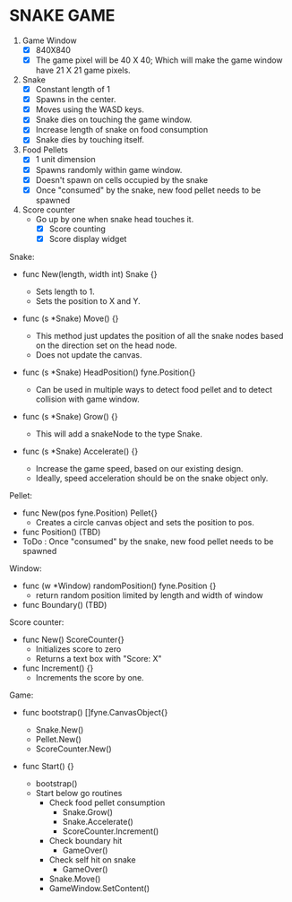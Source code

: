 # SNAKE GAME

1. Game Window
    - [x] 840X840
    - [x] The game pixel will be 40 X 40; Which will make the game window have 21 X 21 game pixels.
2. Snake
    - [x] Constant length of 1
    - [x] Spawns in the center.
    - [x] Moves using the WASD keys.
    - [x] Snake dies on touching the game window.
    - [x] Increase length of snake on food consumption
    - [x] Snake dies by touching itself.
3. Food Pellets
    - [x] 1 unit dimension
    - [x] Spawns randomly within game window.
    - [x] Doesn't spawn on cells occupied by the snake
    - [x] Once "consumed" by the snake, new food pellet needs to be spawned
4. Score counter
    - Go up by one when snake head touches it.
        - [x] Score counting
        - [x] Score display widget

Snake:
- func New(length, width int) Snake {}
    - Sets length to 1.
    - Sets the position to X and Y.
    
- func (s *Snake) Move() {}
    - This method just updates the position of all the snake nodes based on the direction set on the head node.
    - Does not update the canvas.

- func (s *Snake) HeadPosition() fyne.Position{}
    - Can be used in multiple ways to detect food pellet and to detect collision with game window.

- func (s *Snake) Grow() {}
    - This will add a snakeNode to the type Snake.

- func (s *Snake) Accelerate() {}
    - Increase the game speed, based on our existing design.
    - Ideally, speed acceleration should be on the snake object only.

Pellet:
- func New(pos fyne.Position) Pellet{}
    - Creates a circle canvas object and sets the position to pos.
- func Position() (TBD)
- ToDo : Once "consumed" by the snake, new food pellet needs to be spawned

Window:
- func (w *Window) randomPosition() fyne.Position {} 
    - return random position limited by length and width of window
- func Boundary() (TBD)

Score counter:
- func New() ScoreCounter{}
    - Initializes score to zero
    - Returns a text box with "Score: X"
- func Increment() {}
    - Increments the score by one.

Game:
- func bootstrap() []fyne.CanvasObject{}
    - Snake.New()
    - Pellet.New()
    - ScoreCounter.New()

- func Start() {}
    - bootstrap()
    - Start below go routines
        - Check food pellet consumption
            - Snake.Grow()
            - Snake.Accelerate()
            - ScoreCounter.Increment()
        - Check boundary hit
            - GameOver()
        - Check self hit on snake
            - GameOver()
        - Snake.Move()
        - GameWindow.SetContent()
